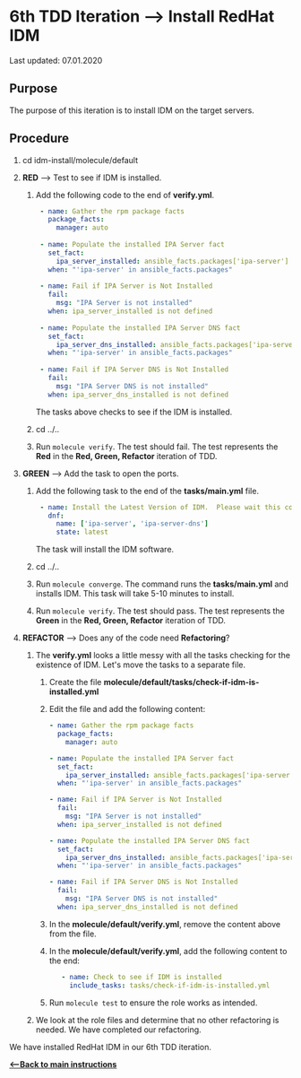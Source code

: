 # 6th TDD Iteration --> Install RedHat IDM

Last updated: 07.01.2020

## Purpose

The purpose of this iteration is to install IDM on the target servers.

## Procedure
1. cd idm-install/molecule/default

1. **RED** --> Test to see if IDM is installed.
    
    1. Add the following code to the end of **verify.yml**.
        
        ```yaml
         - name: Gather the rpm package facts
           package_facts:
             manager: auto
     
         - name: Populate the installed IPA Server fact
           set_fact:
             ipa_server_installed: ansible_facts.packages['ipa-server']
           when: "'ipa-server' in ansible_facts.packages"
     
         - name: Fail if IPA Server is Not Installed
           fail:
             msg: "IPA Server is not installed"
           when: ipa_server_installed is not defined
     
         - name: Populate the installed IPA Server DNS fact
           set_fact:
             ipa_server_dns_installed: ansible_facts.packages['ipa-server-dns']
           when: "'ipa-server' in ansible_facts.packages"
     
         - name: Fail if IPA Server DNS is Not Installed
           fail:
             msg: "IPA Server DNS is not installed"
           when: ipa_server_dns_installed is not defined

        ```
           
        The tasks above checks to see if the IDM is installed.
        
    1. cd ../..
    1. Run `molecule verify`.  The test should fail.  The test represents
       the **Red** in the **Red, Green, Refactor** iteration of TDD.

1. **GREEN** --> Add the task to open the ports.
     
    1. Add the following task to the end of the **tasks/main.yml** file.
    
        ```yaml
         - name: Install the Latest Version of IDM.  Please wait this could take a couple of minutes....
           dnf:
             name: ['ipa-server', 'ipa-server-dns']
             state: latest
       ```

         The task will install the IDM software.
   
    1. cd ../..
    
    1. Run `molecule converge`.  The command runs the **tasks/main.yml**
    and installs IDM.  This task will take 5-10 minutes to install.
    
    1. Run `molecule verify`. The test should pass.  The test represents
    the **Green** in the **Red, Green, Refactor** iteration of TDD.

1. **REFACTOR** --> Does any of the code need **Refactoring**?

    1. The **verify.yml** looks a 
    little messy with all the tasks checking for the
    existence of IDM.  Let's move the tasks to a separate file.
    
        1. Create the file **molecule/default/tasks/check-if-idm-is-installed.yml**  
        1. Edit the file and add the following content:
        
            ```yaml
            - name: Gather the rpm package facts
              package_facts:
                manager: auto
            
            - name: Populate the installed IPA Server fact
              set_fact:
                ipa_server_installed: ansible_facts.packages['ipa-server']
              when: "'ipa-server' in ansible_facts.packages"
            
            - name: Fail if IPA Server is Not Installed
              fail:
                msg: "IPA Server is not installed"
              when: ipa_server_installed is not defined
            
            - name: Populate the installed IPA Server DNS fact
              set_fact:
                ipa_server_dns_installed: ansible_facts.packages['ipa-server-dns']
              when: "'ipa-server' in ansible_facts.packages"
            
            - name: Fail if IPA Server DNS is Not Installed
              fail:
                msg: "IPA Server DNS is not installed"
              when: ipa_server_dns_installed is not defined
            ```
        1. In the **molecule/default/verify.yml**, remove the content above from the
        file.
        1. In the **molecule/default/verify.yml**, add the following content to the end:
        
            ```yaml
               - name: Check to see if IDM is installed
                 include_tasks: tasks/check-if-idm-is-installed.yml
           ```
        
        1. Run `molecule test` to ensure the role works as intended.
         
    1. We look at the role files and determine that no other refactoring is needed.
    We have completed our refactoring.
 
We have installed RedHat IDM in our 6th TDD iteration.

[**<--Back to main instructions**](../readme.md#6thTDD)
